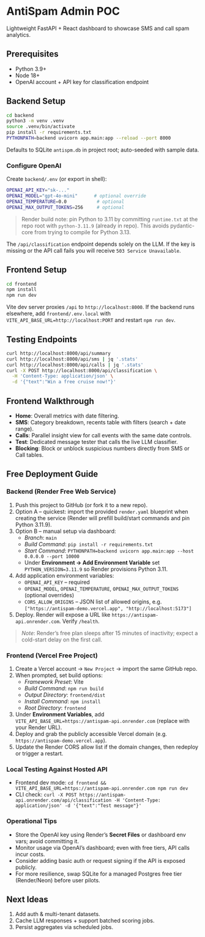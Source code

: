 # AntiSpam Admin POC

Lightweight FastAPI + React dashboard to showcase SMS and call spam analytics.

## Prerequisites
- Python 3.9+
- Node 18+
- OpenAI account + API key for classification endpoint

## Backend Setup
```bash
cd backend
python3 -m venv .venv
source .venv/bin/activate
pip install -r requirements.txt
PYTHONPATH=backend uvicorn app.main:app --reload --port 8000
```

Defaults to SQLite `antispm.db` in project root; auto-seeded with sample data.

### Configure OpenAI
Create `backend/.env` (or export in shell):
```bash
OPENAI_API_KEY="sk-..."
OPENAI_MODEL="gpt-4o-mini"      # optional override
OPENAI_TEMPERATURE=0.0           # optional
OPENAI_MAX_OUTPUT_TOKENS=256     # optional
```

> Render build note: pin Python to 3.11 by committing `runtime.txt` at the repo root with `python-3.11.9` (already in repo). This avoids pydantic-core from trying to compile for Python 3.13.

The `/api/classification` endpoint depends solely on the LLM. If the key is missing or the API call fails you will receive `503 Service Unavailable`.

## Frontend Setup
```bash
cd frontend
npm install
npm run dev
```

Vite dev server proxies `/api` to `http://localhost:8000`. If the backend runs elsewhere, add `frontend/.env.local` with `VITE_API_BASE_URL=http://localhost:PORT` and restart `npm run dev`.

## Testing Endpoints
```bash
curl http://localhost:8000/api/summary
curl http://localhost:8000/api/sms | jq '.stats'
curl http://localhost:8000/api/calls | jq '.stats'
curl -X POST http://localhost:8000/api/classification \
  -H 'Content-Type: application/json' \
  -d '{"text":"Win a free cruise now!"}'
```

## Frontend Walkthrough
- **Home**: Overall metrics with date filtering.
- **SMS**: Category breakdown, recents table with filters (search + date range).
- **Calls**: Parallel insight view for call events with the same date controls.
- **Test**: Dedicated message tester that calls the live LLM classifier.
- **Blocking**: Block or unblock suspicious numbers directly from SMS or Call tables.

## Free Deployment Guide

### Backend (Render Free Web Service)
1. Push this project to GitHub (or fork it to a new repo).
2. Option A – quickest: import the provided `render.yaml` blueprint when creating the service (Render will prefill build/start commands and pin Python 3.11.9).
3. Option B – manual setup via dashboard:
   - *Branch*: `main`
   - *Build Command*: `pip install -r requirements.txt`
   - *Start Command*: `PYTHONPATH=backend uvicorn app.main:app --host 0.0.0.0 --port 10000`
   - Under **Environment → Add Environment Variable** set `PYTHON_VERSION=3.11.9` so Render provisions Python 3.11.
4. Add application environment variables:
   - `OPENAI_API_KEY` – required
   - `OPENAI_MODEL`, `OPENAI_TEMPERATURE`, `OPENAI_MAX_OUTPUT_TOKENS` (optional overrides)
   - `CORS_ALLOW_ORIGINS` – JSON list of allowed origins, e.g. `["https://antispam-demo.vercel.app", "http://localhost:5173"]`
6. Deploy. Render will expose a URL like `https://antispam-api.onrender.com`. Verify `/health`.

> _Note_: Render’s free plan sleeps after 15 minutes of inactivity; expect a cold-start delay on the first call.

### Frontend (Vercel Free Project)
1. Create a Vercel account → `New Project` → import the same GitHub repo.
2. When prompted, set build options:
   - *Framework Preset*: Vite
   - *Build Command*: `npm run build`
   - *Output Directory*: `frontend/dist`
   - *Install Command*: `npm install`
   - *Root Directory*: `frontend`
3. Under **Environment Variables**, add `VITE_API_BASE_URL=https://antispam-api.onrender.com` (replace with your Render URL).
4. Deploy and grab the publicly accessible Vercel domain (e.g. `https://antispam-demo.vercel.app`).
5. Update the Render CORS allow list if the domain changes, then redeploy or trigger a restart.

### Local Testing Against Hosted API
- Frontend dev mode: `cd frontend && VITE_API_BASE_URL=https://antispam-api.onrender.com npm run dev`
- CLI check: `curl -X POST https://antispam-api.onrender.com/api/classification -H 'Content-Type: application/json' -d '{"text":"Test message"}'`

### Operational Tips
- Store the OpenAI key using Render’s **Secret Files** or dashboard env vars; avoid committing it.
- Monitor usage via OpenAI’s dashboard; even with free tiers, API calls incur costs.
- Consider adding basic auth or request signing if the API is exposed publicly.
- For more resilience, swap SQLite for a managed Postgres free tier (Render/Neon) before user pilots.

## Next Ideas
1. Add auth & multi-tenant datasets.
2. Cache LLM responses + support batched scoring jobs.
3. Persist aggregates via scheduled jobs.
